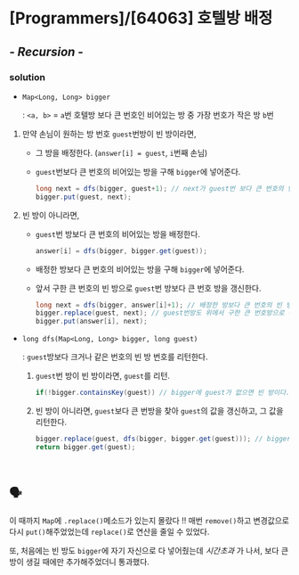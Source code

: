 # [Programmers]/[64063] 호텔방 배정

## *- Recursion -*

### solution

* `Map<Long, Long> bigger` 

  : `<a, b>` = `a`번 호텔방 보다 큰 번호인 비어있는 방 중 가장 번호가 작은 방 `b`번

1. 만약 손님이 원하는 방 번호 `guest`번방이 빈 방이라면,

   * 그 방을 배정한다. (`answer[i] = guest`, `i`번째 손님)

   * `guest`번보다 큰 번호의 비어있는 방을 구해 `bigger`에 넣어준다.

     ```java
     long next = dfs(bigger, guest+1); // next가 guest번 보다 큰 번호의 빈 방 
     bigger.put(guest, next);
     ```

2. 빈 방이 아니라면,

   * `guest`번 방보다 큰 번호의 비어있는 방을 배정한다.

     ```java
     answer[i] = dfs(bigger, bigger.get(guest));
     ```

   * 배정한 방보다 큰 번호의 비어있는 방을 구해 `bigger`에 넣어준다.

   * 앞서 구한 큰 번호의 빈 방으로 `guest`번 방보다 큰 번호 방을 갱신한다.

     ```java
     long next = dfs(bigger, answer[i]+1); // 배정한 방보다 큰 번호의 빈 방
     bigger.replace(guest, next); // guest번방도 위에서 구한 큰 번호방으로 갱신
     bigger.put(answer[i], next); 
     ```

* `long dfs(Map<Long, Long> bigger, long guest)`

  : `guest`방보다 크거나 같은 번호의 빈 방 번호를 리턴한다.

  1. `guest`번 방이 빈 방이라면, `guest`를 리턴.

     ```java
     if(!bigger.containsKey(guest)) // bigger에 guest가 없으면 빈 방이다.
     ```

  2. 빈 방이 아니라면, `guest`보다 큰 번방을 찾아 `guest`의 값을 갱신하고, 그 값을 리턴한다.

     ```java
     bigger.replace(guest, dfs(bigger, bigger.get(guest))); // bigger.get(guest)가 guest보다 큰 번호의 빈 방
     return bigger.get(guest);
     ```

</br>

## :speaking_head:

이 때까지 `Map`에 `.replace()`메소드가 있는지 몰랐다 !! 매번 `remove()`하고 변경값으로 다시 `put()`해주었었는데 `replace()`로 연산을 줄일 수 있었다.

또, 처음에는 빈 방도 `bigger`에 자기 자신으로 다 넣어줬는데 *시간초과* 가 나서, 보다 큰 방이 생길 때에만 추가해주었더니 통과했다.